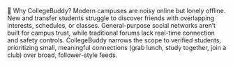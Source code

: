 🧭 Why CollegeBuddy?
Modern campuses are noisy online but lonely offline. New and transfer students struggle to discover friends with overlapping interests, schedules, or classes. General-purpose social networks aren’t built for campus trust, while traditional forums lack real-time connection and safety controls.
CollegeBuddy narrows the scope to verified students, prioritizing small, meaningful connections (grab lunch, study together, join a club) over broad, follower-style feeds.

